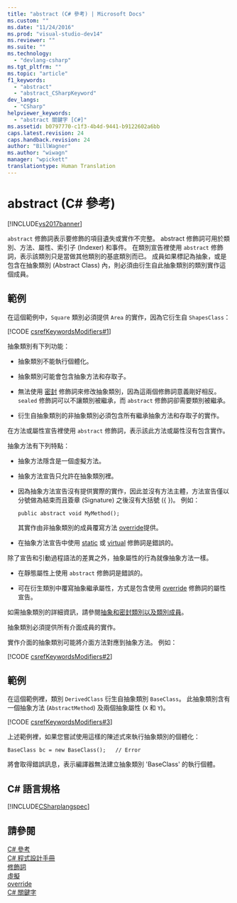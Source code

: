 ```yaml
---
title: "abstract (C# 參考) | Microsoft Docs"
ms.custom: ""
ms.date: "11/24/2016"
ms.prod: "visual-studio-dev14"
ms.reviewer: ""
ms.suite: ""
ms.technology: 
  - "devlang-csharp"
ms.tgt_pltfrm: ""
ms.topic: "article"
f1_keywords: 
  - "abstract"
  - "abstract_CSharpKeyword"
dev_langs: 
  - "CSharp"
helpviewer_keywords: 
  - "abstract 關鍵字 [C#]"
ms.assetid: b0797770-c1f3-4b4d-9441-b9122602a6bb
caps.latest.revision: 24
caps.handback.revision: 24
author: "BillWagner"
ms.author: "wiwagn"
manager: "wpickett"
translationtype: Human Translation
---
```

# abstract (C# 參考)
[!INCLUDE[vs2017banner](../../../csharp/includes/vs2017banner.md)]

`abstract` 修飾詞表示要修飾的項目遺失或實作不完整。  abstract  修飾詞可用於類別、方法、屬性、索引子 \(Indexer\) 和事件。  在類別宣告裡使用 `abstract` 修飾詞，表示該類別只是當做其他類別的基底類別而已。  成員如果標記為抽象，或是包含在抽象類別 \(Abstract Class\) 內，則必須由衍生自此抽象類別的類別實作這個成員。  
  
## 範例  
 在這個範例中，`Square` 類別必須提供 `Area` 的實作，因為它衍生自 `ShapesClass`：  
  
 [!CODE [csrefKeywordsModifiers#1](../CodeSnippet/VS_Snippets_VBCSharp/csrefKeywordsModifiers#1)]  
  
 抽象類別有下列功能：  
  
-   抽象類別不能執行個體化。  
  
-   抽象類別可能會包含抽象方法和存取子。  
  
-   無法使用 [密封](../../../csharp/language-reference/keywords/sealed.md) 修飾詞來修改抽象類別，因為這兩個修飾詞意義剛好相反。  `sealed` 修飾詞可以不讓類別被繼承，而 `abstract` 修飾詞卻需要類別被繼承。  
  
-   衍生自抽象類別的非抽象類別必須包含所有繼承抽象方法和存取子的實作。  
  
 在方法或屬性宣告裡使用 `abstract` 修飾詞，表示該此方法或屬性沒有包含實作。  
  
 抽象方法有下列特點：  
  
-   抽象方法隱含是一個虛擬方法。  
  
-   抽象方法宣告只允許在抽象類別裡。  
  
-   因為抽象方法宣告沒有提供實際的實作，因此並沒有方法主體，方法宣告僅以分號做為結束而且簽章 \(Signature\) 之後沒有大括號 \({ }\)。  例如：  
  
    ```  
    public abstract void MyMethod();  
    ```  
  
     其實作由非抽象類別的成員覆寫方法 [override](../../../csharp/language-reference/keywords/override.md)提供。  
  
-   在抽象方法宣告中使用 [static](../../../csharp/language-reference/keywords/static.md) 或 [virtual](../../../csharp/language-reference/keywords/virtual.md) 修飾詞是錯誤的。  
  
 除了宣告和引動過程語法的差異之外，抽象屬性的行為就像抽象方法一樣。  
  
-   在靜態屬性上使用 `abstract` 修飾詞是錯誤的。  
  
-   可在衍生類別中覆寫抽象繼承屬性，方式是包含使用 [override](../../../csharp/language-reference/keywords/override.md) 修飾詞的屬性宣告。  
  
 如需抽象類別的詳細資訊，請參閱[抽象和密封類別以及類別成員](../../../csharp/programming-guide/classes-and-structs/abstract-and-sealed-classes-and-class-members.md)。  
  
 抽象類別必須提供所有介面成員的實作。  
  
 實作介面的抽象類別可能將介面方法對應到抽象方法。  例如：  
  
 [!CODE [csrefKeywordsModifiers#2](../CodeSnippet/VS_Snippets_VBCSharp/csrefKeywordsModifiers#2)]  
  
## 範例  
 在這個範例裡，類別 `DerivedClass` 衍生自抽象類別 `BaseClass`。  此抽象類別含有一個抽象方法 \(`AbstractMethod`\) 及兩個抽象屬性 \(`X` 和 `Y`\)。  
  
 [!CODE [csrefKeywordsModifiers#3](../CodeSnippet/VS_Snippets_VBCSharp/csrefKeywordsModifiers#3)]  
  
 上述範例裡，如果您嘗試使用這樣的陳述式來執行抽象類別的個體化：  
  
```  
BaseClass bc = new BaseClass();   // Error  
```  
  
 將會取得錯誤訊息，表示編譯器無法建立抽象類別 'BaseClass' 的執行個體。  
  
## C\# 語言規格  
 [!INCLUDE[CSharplangspec](../../../csharp/language-reference/keywords/includes/csharplangspec_md.md)]  
  
## 請參閱  
 [C\# 參考](../../../csharp/language-reference/index.md)   
 [C\# 程式設計手冊](../../../csharp/programming-guide/index.md)   
 [修飾詞](../../../csharp/language-reference/keywords/modifiers.md)   
 [虛擬](../../../csharp/language-reference/keywords/virtual.md)   
 [override](../../../csharp/language-reference/keywords/override.md)   
 [C\# 關鍵字](../../../csharp/language-reference/keywords/index.md)